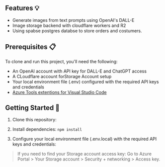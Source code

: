 

## Features 💡
* Generate images from text prompts using OpenAI's DALL-E
* Image storage backend with cloudflare workers and R2
* Using spabse postgres databse to store orders and costumers.

## Prerequisites 📋
To clone and run this project, you'll need the following:

* An OpenAI account with API key for DALL-E and ChatGPT access
* A CLoudflare account forStorage Account setup
* Your local environment file (.env) configured with the required API keys and credentials
* [Azure Tools extentions for Visual Studio Code](https://marketplace.visualstudio.com/items?itemName=ms-vscode.vscode-node-azure-pack)

## Getting Started 🚀
1. Clone this repository:
2. Install dependencies:
`npm install`

3. Configure your local environment file (.env.local) with the required API keys and credentials:



> If you need to find your Storage account access key: Go to Azure Portal > Your Storage account > Security + networking > Access key.
